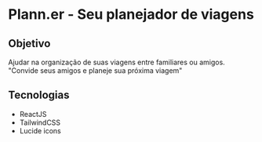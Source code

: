 # Plann.er - Seu planejador de viagens

## Objetivo
Ajudar na organização de suas viagens entre familiares ou amigos. 
"Convide seus amigos e planeje sua próxima viagem"

## Tecnologias
- ReactJS
- TailwindCSS
- Lucide icons
